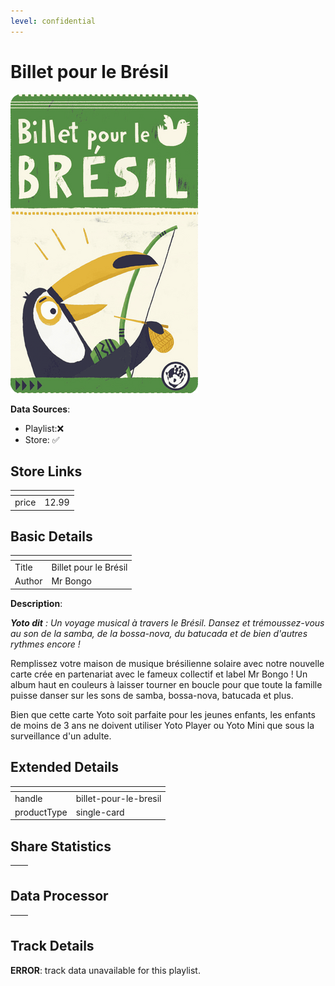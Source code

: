 ```yaml
---
level: confidential
---
```

# Billet pour le Brésil

![card_[14c7A].png](../../img/cards/card_[14c7A].png)

**Data Sources**: 

- Playlist:❌
- Store: ✅


## Store Links

| <!-- --> | <!-- --> |
| - | - |
| price | 12.99 |


## Basic Details

| <!-- --> | <!-- --> |
| - | - |
| Title | Billet pour le Brésil |
| Author | Mr Bongo |

**Description**:

_**Yoto dit** : Un voyage musical à travers le Brésil. Dansez et trémoussez-vous au son de la samba, de la bossa-nova, du batucada et de bien d'autres rythmes encore !_  

Remplissez votre maison de musique brésilienne solaire avec notre nouvelle carte crée en partenariat avec le fameux collectif et label Mr Bongo ! Un album haut en couleurs à laisser tourner en boucle pour que toute la famille puisse danser sur les sons de samba, bossa-nova, batucada et plus.  

Bien que cette carte Yoto soit parfaite pour les jeunes enfants, les enfants de moins de 3 ans ne doivent utiliser Yoto Player ou Yoto Mini que sous la surveillance d'un adulte.


## Extended Details

| <!-- --> | <!-- --> |
| - | - |
| handle | billet-pour-le-bresil |
| productType | single-card |


## Share Statistics

| <!-- --> | <!-- --> |
| - | - |


## Data Processor

| <!-- --> | <!-- --> |
| - | - |


## Track Details

**ERROR**: track data unavailable for this playlist.
